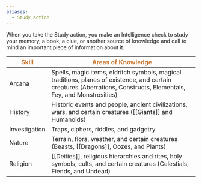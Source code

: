 ```yaml
---
aliases:
  - Study action
---
```

When you take the Study action, you make an Intelligence check to study your memory, a book, a clue, or another source of knowledge and call to mind an important piece of information about it. 

| <span style="color:rgb(203, 123, 55)">Skill</span> | <span style="color:rgb(203, 123, 55)">Areas of Knowledge</span>                                                                                                     |
| -------------------------------------------------- | ------------------------------------------------------------------------------------------------------------------------------------------------------------------- |
| Arcana                                             | Spells, magic items, eldritch symbols, magical traditions, planes of existence, and certain creatures (Aberrations, Constructs, Elementals, Fey, and Monstrosities) |
| History                                            | Historic events and people, ancient civilizations, wars, and certain creatures ([[Giants]] and Humanoids)                                                           |
| Investigation                                      | Traps, ciphers, riddles, and gadgetry                                                                                                                               |
| Nature                                             | Terrain, flora, weather, and certain creatures (Beasts, [[Dragons]], Oozes, and Plants)                                                                             |
| Religion                                           | [[Deities]], religious hierarchies and rites, holy symbols, cults, and certain creatures (Celestials, Fiends, and Undead)                                           |
